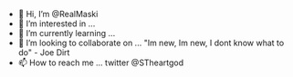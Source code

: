 - 👋 Hi, I’m @RealMaski
- 👀 I’m interested in ...
- 🌱 I’m currently learning ...
- 💞️ I’m looking to collaborate on ... "Im new, Im new, I dont know what to do" - Joe Dirt
- 📫 How to reach me ... twitter @STheartgod

<!---
RealMaski/RealMaski is a ✨ special ✨ repository because its `README.md` (this file) appears on your GitHub profile.
You can click the Preview link to take a look at your changes.
--->
